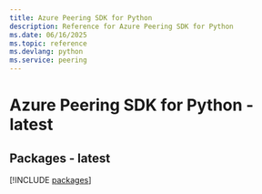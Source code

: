 ```yaml
---
title: Azure Peering SDK for Python
description: Reference for Azure Peering SDK for Python
ms.date: 06/16/2025
ms.topic: reference
ms.devlang: python
ms.service: peering
---
```

# Azure Peering SDK for Python - latest
## Packages - latest
[!INCLUDE [packages](peering-index.md)]